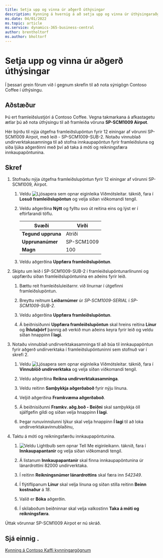 ```yaml
---
title: Setja upp og vinna úr aðgerð úthýsingar
description: Kynning á hvernig á að setja upp og vinna úr úthýsingaraðgerð í Business Central.
ms.date: 04/01/2022
ms.topic: article
ms.service: dynamics-365-business-central
author: brentholtorf
ms.author: bholtorf
---
```


# <a name="set-up-and-process-a-subcontracting-operation"></a>Setja upp og vinna úr aðgerð úthýsingar

Í þessari grein förum við í gegnum skrefin til að nota sýnigögn Contoso Coffee í úthýsingu.

## <a name="scenario"></a>Aðstæður

Þú ert framleiðslustjóri á Contoso Coffee. Vegna takmarkana á afkastagetu ætlar þú að nota úthýsingu til að framleiða vöruna **SP-SCM1009 Airpot**.

Hér býrðu til nýja útgefna framleiðslupöntun fyrir 12 einingar af vörunni SP-SCM1009 Airpot, með leið - SP-SCM1009-SUB-2. Notaðu vinnublað undirverktakasamninga til að stofna innkaupapöntun fyrir framleiðsluna og síða ljúka aðgerðinni með því að taka á móti og reikningsfæra innkaupapöntunina.

## <a name="steps"></a>Skref

1. Stofnaðu nýja útgefna framleiðslupöntun fyrir 12 einingar af vörunni SP-SCM1009, Airpot.

    1. Veldu ![Ljósapera sem opnar eiginleika Viðmótsleitar.](../../media/ui-search/search_small.png "Segðu mér hvað þú vilt gera") táknið, fara í **Losuð framleiðslupöntun** og velja síðan viðkomandi tengil.  

    2. Veldu aðgerðina **Nýtt** og fylltu svo út reitina eins og lýst er í eftirfarandi töflu.  

        |Svæði  |Virði  |
        |---------|---------|
        |**Tegund uppruna** |Atriði|
        |**Upprunanúmer** |SP-SCM1009|
        |**Magn** |100|
    3. Veldu aðgerðina **Uppfæra framleiðslupöntun**.  

2. Skiptu um leið í SP-SCM1009-SUB-2 í framleiðslupöntunarlínunni og uppfærðu síðan framleiðslupöntunina en aðeins fyrir leið.  

    1. Bættu reit framleiðsluleiðarnr. við línurnar í útgefinni framleiðslupöntun.<!--in code, this is marked as visible=false-->

    2. Breyttu reitnum **Leiðarnúmer** úr *SP-SCM1009-SERIAL* í *SP-SCM1009-SUB-2*.  

    3. Veldu aðgerðina **Uppfæra framleiðslupöntun**.  

    4. Á beiðnisíðunni **Uppfæra framleiðslupöntun** skal hreins reitina **Línur** og **Íhlutaþörf** þannig að verkið mun aðeins keyra fyrir leið og veldu síðan hnappinn **Í lagi**.

3. Notaðu vinnublað undirverktakasamninga til að búa til innkaupapöntun fyrir aðgerð undirverktaka í framleiðslupöntuninni sem stofnuð var í skrefi 2.  

    1. Veldu ![Ljósapera sem opnar eiginleika Viðmótsleitar.](../../media/ui-search/search_small.png "Segðu mér hvað þú vilt gera") táknið, fara í **Vinnublöð undirverktaka** og velja síðan viðkomandi tengil.  

    2. Veldu aðgerðina **Reikna undirverktakasamninga**.

    3. Veldu reitinn **Samþykkja aðgerðaboð** fyrir nýju línuna.

    4. Veljið aðgerðina **Framkvæma aðgerðaboð**.  

    5. Á beiðnisíðunni **Framkv. aðg.boð - Beiðni** skal samþykkja öll sjálfgefin gildi og síðan velja hnappinn **Í lagi**.

    6. Þegar runuvinnslunni lýkur skal velja hnappinn **Í lagi** til að loka undirverktakavinnublaðinu,  

4. Taktu á móti og reikningsfærðu innkaupapöntunina.  

    1.  ![Veldu Lightbulb sem opnar Tell Me eiginleikann.](../../media/ui-search/search_small.png "Segðu mér hvað þú vilt gera") táknið, fara í **Innkaupapantanir** og velja síðan viðkomandi tengil.  

    2. Á listanum **Innkaupapantanir** skal finna innkaupapöntunina úr lánardrottini 82000 undirverktaka.

    3. Í reitinn **Reikningsnúmer lánardrottins** skal færa inn *542349*.

    4. Í flýtiflipanum **Línur** skal velja línuna og síðan stilla reitinn **Beinn kostnaður** á *18*.

    5. Valið er **Bóka** aðgerðin.  

    6. Í skilaboðum beiðninnar skal velja valkostinn **Taka á móti og reikningsfæra**.  

Úttak vörunnar SP-SCM1009 Airpot er nú skráð.

## <a name="see-also"></a>Sjá einnig .

[Kynning á Contoso Kaffi kynningargögnum](../contoso-coffee-intro.md)  
